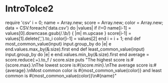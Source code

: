 IntroToIce2
===========

require 'csv'
i = 0;
name = Array.new; score = Array.new; color = Array.new;
data = CSV.foreach('data.csv') do |values|
	if i!=0
		name[i-1] = values[0].downcase.gsub(/.\b/) { |m| m.upcase }
		score[i-1] = values[1].delete(',').to_i
		color[i-1] = values[2]
	end
	i = i + 1;
end
def most_common_value(input)
  input.group_by do |e|
    e
  end.values.max_by(&:size).first
end
def least_common_value(input)
  input.group_by do |e|
    e
  end.values.min_by(&:size).first
end
average = score.reduce(:+).to_f / score.size
puts "The highest score is:#{score.max}.\nThe lowest score is:#{score.min}.\nThe average score is:#{average}.\nMost common color is #{most_common_value(color)} and least common is #{most_common_value(color)}\n#{name}"
